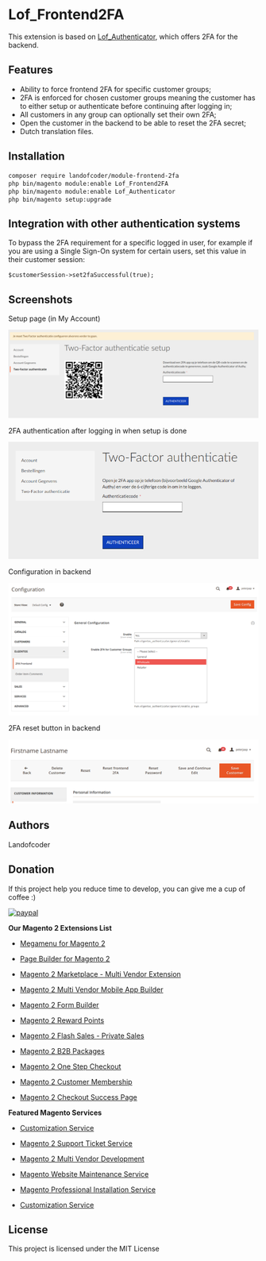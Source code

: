 # Lof_Frontend2FA

This extension is based on [Lof_Authenticator](https://github.com/landofcoder/module-2-factor-authentication/), which offers 2FA for the backend.

## Features
- Ability to force frontend 2FA for specific customer groups;
- 2FA is enforced for chosen customer groups meaning the customer has to either setup or authenticate before continuing after logging in;
- All customers in any group can optionally set their own 2FA;
- Open the customer in the backend to be able to reset the 2FA secret;
- Dutch translation files.

## Installation

```
composer require landofcoder/module-frontend-2fa
php bin/magento module:enable Lof_Frontend2FA
php bin/magento module:enable Lof_Authenticator
php bin/magento setup:upgrade
```

## Integration with other authentication systems

To bypass the 2FA requirement for a specific logged in user, for example if you are using a Single Sign-On system for certain users,
set this value in their customer session:


```
$customerSession->set2faSuccessful(true);
```

## Screenshots

Setup page (in My Account)

![image](./assets/setup_page.png)

2FA authentication after logging in when setup is done

![image](./assets/setup_done.png)

Configuration in backend

![image](./assets/config_backend.png)

2FA reset button in backend

![image](./assets/reset_button.png)

## Authors

Landofcoder

## Donation

If this project help you reduce time to develop, you can give me a cup of coffee :) 

[![paypal](https://www.paypalobjects.com/en_US/i/btn/btn_donateCC_LG.gif)](https://www.paypal.com/paypalme/allorderdesk)


**Our Magento 2 Extensions List**
* [Megamenu for Magento 2](https://landofcoder.com/magento-2-mega-menu-pro.html/)

* [Page Builder for Magento 2](https://landofcoder.com/magento-2-page-builder.html/)

* [Magento 2 Marketplace - Multi Vendor Extension](https://landofcoder.com/magento-2-marketplace-extension.html/)

* [Magento 2 Multi Vendor Mobile App Builder](https://landofcoder.com/magento-2-multi-vendor-mobile-app.html/)

* [Magento 2 Form Builder](https://landofcoder.com/magento-2-form-builder.html/)

* [Magento 2 Reward Points](https://landofcoder.com/magento-2-reward-points.html/)

* [Magento 2 Flash Sales - Private Sales](https://landofcoder.com/magento-2-flash-sale.html)

* [Magento 2 B2B Packages](https://landofcoder.com/magento-2-b2b-extension-package.html)

* [Magento 2 One Step Checkout](https://landofcoder.com/magento-2-one-step-checkout.html/)

* [Magento 2 Customer Membership](https://landofcoder.com/magento-2-membership-extension.html/)

* [Magento 2 Checkout Success Page](https://landofcoder.com/magento-2-checkout-success-page.html/)


**Featured Magento Services**

* [Customization Service](https://landofcoder.com/magento-2-create-online-store/)

* [Magento 2 Support Ticket Service](https://landofcoder.com/magento-support-ticket.html/)

* [Magento 2 Multi Vendor Development](https://landofcoder.com/magento-2-create-marketplace/)

* [Magento Website Maintenance Service](https://landofcoder.com/magento-2-customization-service/)

* [Magento Professional Installation Service](https://landofcoder.com/magento-2-installation-service.html)

* [Customization Service](https://landofcoder.com/magento-customization-service.html)


## License

This project is licensed under the MIT License


